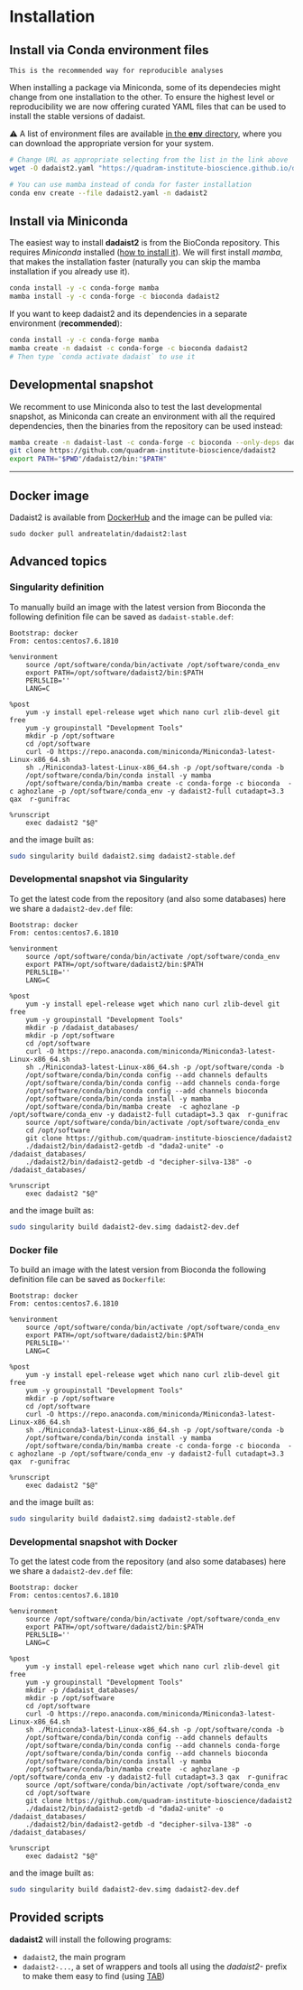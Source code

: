 
# Installation

## Install via Conda environment files

```note
This is the recommended way for reproducible analyses
```

When installing a package via Miniconda, some of its dependecies might change
from one installation to the other. To ensure the highest level or reproducibility
we are now offering curated YAML files that can be used to install the stable versions
of dadaist.

:warning: A list of environment files are available
[in the **env** directory](https://github.com/quadram-institute-bioscience/dadaist2/tree/master/env),
where you can download the appropriate version for your system.

```bash
# Change URL as appropriate selecting from the list in the link above
wget -O dadaist2.yaml "https://quadram-institute-bioscience.github.io/dadaist2/dadaist2-$(uname).yaml"

# You can use mamba instead of conda for faster installation
conda env create --file dadaist2.yaml -n dadaist2
```

## Install via Miniconda

The easiest way to install **dadaist2** is from the BioConda repository.
This requires  _Miniconda_ installed ([how to install it](https://docs.conda.io/en/latest/miniconda.html)).
We will first install _mamba_, that makes the installation faster (naturally you can skip the mamba installation if
you already use it).

```bash
conda install -y -c conda-forge mamba
mamba install -y -c conda-forge -c bioconda dadaist2
```

If you want to keep dadaist2 and its dependencies in a separate environment (**recommended**):

```bash
conda install -y -c conda-forge mamba
mamba create -n dadaist -c conda-forge -c bioconda dadaist2
# Then type `conda activate dadaist` to use it
```



## Developmental snapshot

We recomment to use Miniconda also to test the last developmental snapshot, as Miniconda
can create an environment with all the required dependencies, then the binaries from the
repository can be used instead:

```bash
mamba create -n dadaist-last -c conda-forge -c bioconda --only-deps dadaist2-full
git clone https://github.com/quadram-institute-bioscience/dadaist2
export PATH="$PWD"/dadaist2/bin:"$PATH"
```

---

## Docker image

Dadaist2 is available from [DockerHub](https://hub.docker.com/r/andreatelatin/dadaist2) and
the image can be pulled via:

```
sudo docker pull andreatelatin/dadaist2:last
```

## Advanced topics

### Singularity definition
To manually build an image with the latest version from Bioconda the following definition file can be saved as `dadaist-stable.def`:

```singularity
Bootstrap: docker
From: centos:centos7.6.1810

%environment
    source /opt/software/conda/bin/activate /opt/software/conda_env
    export PATH=/opt/software/dadaist2/bin:$PATH
    PERL5LIB=''
    LANG=C
         
%post
    yum -y install epel-release wget which nano curl zlib-devel git free
    yum -y groupinstall "Development Tools"
    mkdir -p /opt/software
    cd /opt/software    
    curl -O https://repo.anaconda.com/miniconda/Miniconda3-latest-Linux-x86_64.sh 
    sh ./Miniconda3-latest-Linux-x86_64.sh -p /opt/software/conda -b
    /opt/software/conda/bin/conda install -y mamba
    /opt/software/conda/bin/mamba create -c conda-forge -c bioconda  -c aghozlane -p /opt/software/conda_env -y dadaist2-full cutadapt=3.3 qax  r-gunifrac 

%runscript
    exec dadaist2 "$@"
```

and the image built as:

```bash
sudo singularity build dadaist2.simg dadaist2-stable.def
```

### Developmental snapshot via Singularity

To get the latest code from the repository (and also some databases) here we share a `dadaist2-dev.def` file:

```singularity
Bootstrap: docker
From: centos:centos7.6.1810

%environment
    source /opt/software/conda/bin/activate /opt/software/conda_env
    export PATH=/opt/software/dadaist2/bin:$PATH
    PERL5LIB=''
    LANG=C
         
%post
    yum -y install epel-release wget which nano curl zlib-devel git free
    yum -y groupinstall "Development Tools"
    mkdir -p /dadaist_databases/
    mkdir -p /opt/software
    cd /opt/software  
    curl -O https://repo.anaconda.com/miniconda/Miniconda3-latest-Linux-x86_64.sh 
    sh ./Miniconda3-latest-Linux-x86_64.sh -p /opt/software/conda -b
    /opt/software/conda/bin/conda config --add channels defaults
    /opt/software/conda/bin/conda config --add channels conda-forge
    /opt/software/conda/bin/conda config --add channels bioconda
    /opt/software/conda/bin/conda install -y mamba
    /opt/software/conda/bin/mamba create  -c aghozlane -p /opt/software/conda_env -y dadaist2-full cutadapt=3.3 qax  r-gunifrac 
    source /opt/software/conda/bin/activate /opt/software/conda_env
    cd /opt/software
    git clone https://github.com/quadram-institute-bioscience/dadaist2
    ./dadaist2/bin/dadaist2-getdb -d "dada2-unite" -o /dadaist_databases/
    ./dadaist2/bin/dadaist2-getdb -d "decipher-silva-138" -o /dadaist_databases/

%runscript
    exec dadaist2 "$@"
```
and the image built as:
```bash
sudo singularity build dadaist2-dev.simg dadaist2-dev.def
```

### Docker file 
To build an image with the latest version from Bioconda the following definition file can be saved as `Dockerfile`:
```
Bootstrap: docker
From: centos:centos7.6.1810

%environment
    source /opt/software/conda/bin/activate /opt/software/conda_env
    export PATH=/opt/software/dadaist2/bin:$PATH
    PERL5LIB=''
    LANG=C
         
%post
    yum -y install epel-release wget which nano curl zlib-devel git free
    yum -y groupinstall "Development Tools"
    mkdir -p /opt/software
    cd /opt/software    
    curl -O https://repo.anaconda.com/miniconda/Miniconda3-latest-Linux-x86_64.sh 
    sh ./Miniconda3-latest-Linux-x86_64.sh -p /opt/software/conda -b
    /opt/software/conda/bin/conda install -y mamba
    /opt/software/conda/bin/mamba create -c conda-forge -c bioconda  -c aghozlane -p /opt/software/conda_env -y dadaist2-full cutadapt=3.3 qax  r-gunifrac 

%runscript
    exec dadaist2 "$@"
```

and the image built as:
```bash
sudo singularity build dadaist2.simg dadaist2-stable.def
```

### Developmental snapshot with Docker

To get the latest code from the repository (and also some databases) here we share a `dadaist2-dev.def` file:
```
Bootstrap: docker
From: centos:centos7.6.1810

%environment
    source /opt/software/conda/bin/activate /opt/software/conda_env
    export PATH=/opt/software/dadaist2/bin:$PATH
    PERL5LIB=''
    LANG=C
         
%post
    yum -y install epel-release wget which nano curl zlib-devel git free
    yum -y groupinstall "Development Tools"
    mkdir -p /dadaist_databases/
    mkdir -p /opt/software
    cd /opt/software  
    curl -O https://repo.anaconda.com/miniconda/Miniconda3-latest-Linux-x86_64.sh 
    sh ./Miniconda3-latest-Linux-x86_64.sh -p /opt/software/conda -b
    /opt/software/conda/bin/conda config --add channels defaults
    /opt/software/conda/bin/conda config --add channels conda-forge
    /opt/software/conda/bin/conda config --add channels bioconda
    /opt/software/conda/bin/conda install -y mamba
    /opt/software/conda/bin/mamba create  -c aghozlane -p /opt/software/conda_env -y dadaist2-full cutadapt=3.3 qax  r-gunifrac 
    source /opt/software/conda/bin/activate /opt/software/conda_env
    cd /opt/software
    git clone https://github.com/quadram-institute-bioscience/dadaist2
    ./dadaist2/bin/dadaist2-getdb -d "dada2-unite" -o /dadaist_databases/
    ./dadaist2/bin/dadaist2-getdb -d "decipher-silva-138" -o /dadaist_databases/

%runscript
    exec dadaist2 "$@"
```
and the image built as:
```bash
sudo singularity build dadaist2-dev.simg dadaist2-dev.def
```

## Provided scripts

**dadaist2** will install the following programs:

* `dadaist2`, the main program
* `dadaist2-...`, a set of wrappers and tools all using the _dadaist2-_ prefix to make them easy to find (using [TAB](https://www.howtogeek.com/195207/use-tab-completion-to-type-commands-faster-on-any-operating-system/))
